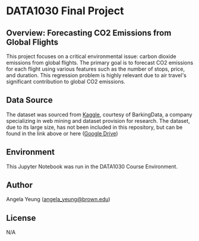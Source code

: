 # DATA1030 Final Project
## Overview: Forecasting CO2 Emissions from Global Flights
This project focuses on a critical environmental issue: carbon dioxide emissions from global flights. The primary goal is to forecast CO2 emissions for each flight using various features such as the number of stops, price, and duration. This regression problem is highly relevant due to air travel's significant contribution to global CO2 emissions.

## Data Source
The dataset was sourced from [Kaggle](https://www.kaggle.com/datasets/polartech/flight-data-with-1-million-or-more-records), courtesy of BarkingData, a company specializing in web mining and dataset provision for research.
The dataset, due to its large size, has not been included in this repository, but can be found in the link above or here ([Google Drive](https://drive.google.com/file/d/1xYrzZ0WgfT1yZLZ4frlzwlkwMuU3RxlR/view?usp=sharing))

## Environment
This Jupyter Notebook was run in the DATA1030 Course Environment. 

## Author
Angela Yeung (angela_yeung@brown.edu)
## License
N/A
